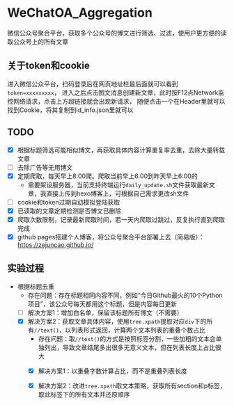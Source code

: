 # WeChatOA_Aggregation
微信公众号聚合平台，获取多个公众号的博文进行筛选、过滤，使用户更方便的读取公众号上的所有文章

## 关于token和cookie
进入微信公众平台，扫码登录后在网页地址栏最后面就可以看到`token=xxxxxxxxx`，
进入之后点击图文消息创建新文章，此时按F12点Network监控网络请求，点击上方超链接就会出现新请求，
随便点击一个在Header里就可以找到Cookie，将其复制到id_info.json里就可以

## TODO
- [x] 根据标题筛选可能相似博文，再获取具体内容计算重复率去重，去除大量转载文章
- [ ] 去除广告等无用博文
- [x] 定期爬取，每天早上8:00爬。爬取当前早上6:00到昨天早上6:00的
  - 需要架设服务器，当前支持终端运行`daily_update.sh`文件获取最新文章，我直接上传到hexo博客上，可根据自己需求更改sh文件
- [ ] cookie和token过期自动模拟登陆获取
- [x] 已读取的文章定期检测是否博文已删除
- [x] 爬取次数限制，记录最新爬取时间，若一天内爬取过跳过，反复执行直到爬取完成
- [x] github pages搭建个人博客，将公众号聚合平台部署上去（简易版）：https://zejuncao.github.io/

## 实验过程
- 根据标题去重
  - 存在问题：存在标题相同内容不同，例如“今日Github最火的10个Python项目”，该公众号每天都用这个标题，但是内容每日更新
  - [ ] 解决方案1：增加白名单，保留该标题所有博文（不需要）
  - [x] 解决方案2：获取文章具体内容，使用`tree.xpath`提取对应`div`下的所有`//text()`，以列表形式返回，计算两个文本列表的重叠个数占比
    - 存在问题：取`//text()`的方式是按照标签分割，一些加粗的文本会单独列出，导致文章结尾多出很多无意义文本，但在列表长度上占比很大
    - [x] 解决方案1：以重叠字数计算占比，而不是重叠列表长度
    - [x] 解决方案2：改进`tree.xpath`取文本策略，获取所有section和p标签，取此标签下的所有文本并还原顺序

